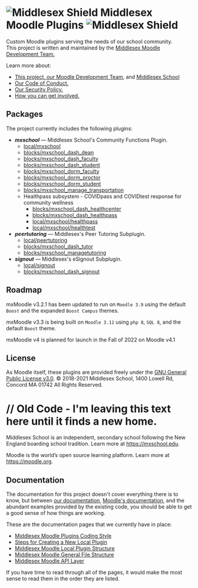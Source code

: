# ![Middlesex Shield](/assets/mx_shield.png) Middlesex Moodle Plugins ![Middlesex Shield](/assets/mx_shield.png)
Custom Moodle plugins serving the needs of our school community. \
This project is written and maintained by the [Middlesex Moodle Development Team.](/docs/ABOUT_US.md)

Learn more about:
- [This project, our Moodle Development Team,](/docs/ABOUT_US.md) and [Middlesex School](https://mxschool.edu)
- [Our Code of Conduct.](/docs/CODE_OF_CONDUCT.md)
- [Our Security Policy.](/docs/SECURITY.md)
- [How you can get involved.](/docs/CONTRIBUTING.md)

## Packages
The project currently includes the following plugins:
- **_mxschool_** — Middlesex School's Community Functions Plugin.
    - [local/mxschool](/local/mxschool/README.md)
    - [blocks/mxschool_dash_dean](/blocks/mxschool_dash_dean/README.md)
    - [blocks/mxschool_dash_faculty](/blocks/mxschool_dash_faculty/README.md)
    - [blocks/mxschool_dash_student](/blocks/mxschool_dash_student/README.md)
    - [blocks/mxschool_dorm_faculty](/blocks/mxschool_dorm_faculty/README.md)
    - [blocks/mxschool_dorm_proctor](/blocks/mxschool_dorm_proctor/README.md)
    - [blocks/mxschool_dorm_student](/blocks/mxschool_dorm_student/README.md)
    - [blocks/mxschool_manage_transportation](/blocks/mxschool_manage_transportation/README.md)
    - Healthpass subsystem - COVIDpass and COVIDtest response for community wellness
        - [blocks/mxschool_dash_healthcenter](/blocks/mxschool_dash_healthcenter/README.md)
        - [blocks/mxschool_dash_healthpass](/blocks/mxschool_dash_healthpass/README.md)
        - [local/mxschool/healthpass](/local_mxschool/healthpass/README.md)
        - [local/mxschool/healthtest](/local/mxschool/healthtest/README.md)        
- **_peertutoring_** — Middlesex's Peer Tutoring Subplugin.
    - [local/peertutoring](/local/peertutoring/README.md)
    - [blocks/mxschool_dash_tutor](/blocks/mxschool_dash_tutor/README.md)
    - [blocks/mxschool_managetutoring](/blocks/mxschool_manage_tutoring/README.md)
- **_signout_** — Middlesex's eSignout Subplugin.
    - [local/signout](/local/signout/README.md)
    - [blocks/mxschool_dash_signout](/blocks/mxschool_dash_signout/README.md)

## Roadmap
mxMoodle v3.2.1 has been updated to run on `Moodle 3.9` using the default `Boost` and the expanded `Boost Campus` themes.

mxMoodle v3.3 is being built on `Moodle 3.11` using `php 8`, `SQL 8`, and the default `Boost` theme.

mxMoodle v4 is planned for launch in the Fall of 2022 on Moodle v4.1

## License
As Moodle itself, these plugins are provided freely under the [GNU General Public License v3.0](/COPYING.txt).
© 2018-2021 Middlesex School, 1400 Lowell Rd, Concord MA 01742 All Rights Reserved.








# // Old Code - I'm leaving this text here until it finds a new home.

Middlesex School is an independent, secondary school following the New England boarding school tradition. Learn more at <https://mxschool.edu>.

Moodle is the world’s open source learning platform. Learn more at <https://moodle.org>.

## Documentation
The documentation for this project doesn't cover everything there is to know, but between [our documentation](/docs), [Moodle's documentation](https://docs.moodle.org/dev/Main_Page), and the abundant examples provided by the existing code, you should be able to get a good sense of how things are working.

These are the documentation pages that we currently have in place:
- [Middlesex Moodle Plugins Coding Style](/docs/CODING_STYLE.md)
- [Steps for Creating a New Local Plugin](/docs/CREATING_A_NEW_PLUGIN.md)
- [Middlesex Moodle Local Plugin Structure](/docs/PLUGIN_STRUCTURE.md)
- [Middlesex Moodle General File Structure](/docs/GENERAL_FILE_STRUCTURE.md)
- [Middlesex Moodle API Layer](/docs/API_LAYER.md)

If you have time to read through all of the pages, it would make the most sense to read them in the order they are listed.
